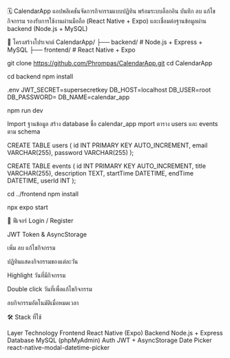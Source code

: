 🗓️ CalendarApp
แอปพลิเคชันจัดการกิจกรรมแบบปฏิทิน พร้อมระบบล็อกอิน บันทึก ลบ แก้ไขกิจกรรม รองรับการใช้งานผ่านมือถือ (React Native + Expo) และเชื่อมต่อฐานข้อมูลผ่าน backend (Node.js + MySQL)

📂 โครงสร้างโปรเจกต์
CalendarApp/
├── backend/          # Node.js + Express + MySQL
├── frontend/         # React Native + Expo

git clone https://github.com/Phrompas/CalendarApp.git
cd CalendarApp

cd backend
npm install

.env
JWT_SECRET=supersecretkey
DB_HOST=localhost
DB_USER=root
DB_PASSWORD=
DB_NAME=calendar_app

npm run dev

Import ฐานข้อมูล
สร้าง database ชื่อ calendar_app
mport ตาราง users และ events ตาม schema

CREATE TABLE users (
  id INT PRIMARY KEY AUTO_INCREMENT,
  email VARCHAR(255),
  password VARCHAR(255)
);

CREATE TABLE events (
  id INT PRIMARY KEY AUTO_INCREMENT,
  title VARCHAR(255),
  description TEXT,
  startTime DATETIME,
  endTime DATETIME,
  userId INT
);

cd ../frontend
npm install

npx expo start

🔐 ฟีเจอร์
 Login / Register

 JWT Token & AsyncStorage

 เพิ่ม ลบ แก้ไขกิจกรรม

 ปฏิทินแสดงกิจกรรมของแต่ละวัน

 Highlight วันที่มีกิจกรรม

 Double click วันที่เพื่อแก้ไขกิจกรรม

 ลบกิจกรรมอัตโนมัติเมื่อหมดเวลา

🛠️ Stack ที่ใช้

Layer	Technology
Frontend	React Native (Expo)
Backend	Node.js + Express
Database	MySQL (phpMyAdmin)
Auth	JWT + AsyncStorage
Date Picker	react-native-modal-datetime-picker
